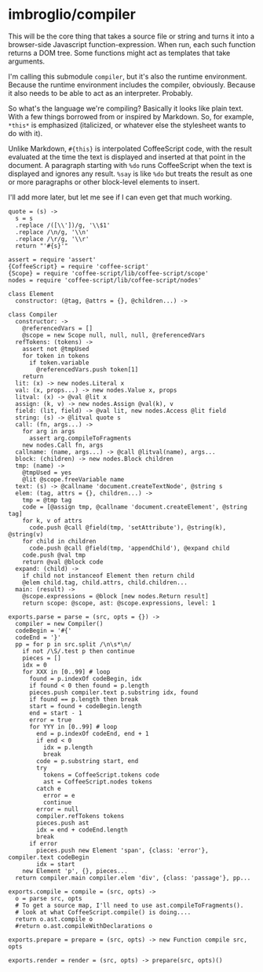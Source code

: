 # imbroglio/compiler

This will be the core thing that takes a source file or string and
turns it into a browser-side Javascript function-expression.  When
run, each such function returns a DOM tree.  Some functions might
act as templates that take arguments.

I'm calling this submodule `compiler`, but it's also the runtime
environment.  Because the runtime environment includes the compiler,
obviously.  Because it also needs to be able to act as an interpreter.
Probably.

So what's the language we're compiling?  Basically it looks like
plain text.  With a few things borrowed from or inspired by Markdown.
So, for example, `*this*` is emphasized (italicized, or whatever
else the stylesheet wants to do with it).

Unlike Markdown, `#{this}` is interpolated CoffeeScript code, with
the result evaluated at the time the text is displayed and inserted
at that point in the document.  A paragraph starting with `%do`
runs CoffeeScript when the text is displayed and ignores any result.
`%say` is like `%do` but treats the result as one or more paragraphs
or other block-level elements to insert.

I'll add more later, but let me see if I can even get that much
working.

    quote = (s) ->
      s = s
      .replace /([\\'])/g, '\\$1'
      .replace /\n/g, '\\n'
      .replace /\r/g, '\\r'
      return "'#{s}'"

    assert = require 'assert'
    {CoffeeScript} = require 'coffee-script'
    {Scope} = require 'coffee-script/lib/coffee-script/scope'
    nodes = require 'coffee-script/lib/coffee-script/nodes'

    class Element
      constructor: (@tag, @attrs = {}, @children...) ->

    class Compiler
      constructor: ->
        @referencedVars = []
        @scope = new Scope null, null, null, @referencedVars
      refTokens: (tokens) ->
        assert not @tmpUsed
        for token in tokens
          if token.variable
            @referencedVars.push token[1]
        return
      lit: (x) -> new nodes.Literal x
      val: (x, props...) -> new nodes.Value x, props
      litval: (x) -> @val @lit x
      assign: (k, v) -> new nodes.Assign @val(k), v
      field: (lit, field) -> @val lit, new nodes.Access @lit field
      string: (s) -> @litval quote s
      call: (fn, args...) ->
        for arg in args
          assert arg.compileToFragments
        new nodes.Call fn, args
      callname: (name, args...) -> @call @litval(name), args...
      block: (children) -> new nodes.Block children
      tmp: (name) ->
        @tmpUsed = yes
        @lit @scope.freeVariable name
      text: (s) -> @callname 'document.createTextNode', @string s
      elem: (tag, attrs = {}, children...) ->
        tmp = @tmp tag
        code = [@assign tmp, @callname 'document.createElement', @string tag]
        for k, v of attrs
          code.push @call @field(tmp, 'setAttribute'), @string(k), @string(v)
        for child in children
          code.push @call @field(tmp, 'appendChild'), @expand child
        code.push @val tmp
        return @val @block code
      expand: (child) ->
        if child not instanceof Element then return child
        @elem child.tag, child.attrs, child.children...
      main: (result) ->
        @scope.expressions = @block [new nodes.Return result]
        return scope: @scope, ast: @scope.expressions, level: 1

    exports.parse = parse = (src, opts = {}) ->
      compiler = new Compiler()
      codeBegin = '#{'
      codeEnd = '}'
      pp = for p in src.split /\n\s*\n/
        if not /\S/.test p then continue
        pieces = []
        idx = 0
        for XXX in [0..99] # loop
          found = p.indexOf codeBegin, idx
          if found < 0 then found = p.length
          pieces.push compiler.text p.substring idx, found
          if found == p.length then break
          start = found + codeBegin.length
          end = start - 1
          error = true
          for YYY in [0..99] # loop
            end = p.indexOf codeEnd, end + 1
            if end < 0
              idx = p.length
              break
            code = p.substring start, end
            try
              tokens = CoffeeScript.tokens code
              ast = CoffeeScript.nodes tokens
            catch e
              error = e
              continue
            error = null
            compiler.refTokens tokens
            pieces.push ast
            idx = end + codeEnd.length
            break
          if error
            pieces.push new Element 'span', {class: 'error'}, compiler.text codeBegin
            idx = start
        new Element 'p', {}, pieces...
      return compiler.main compiler.elem 'div', {class: 'passage'}, pp...

    exports.compile = compile = (src, opts) ->
      o = parse src, opts
      # To get a source map, I'll need to use ast.compileToFragments().
      # look at what CoffeeScript.compile() is doing....
      return o.ast.compile o
      #return o.ast.compileWithDeclarations o

    exports.prepare = prepare = (src, opts) -> new Function compile src, opts

    exports.render = render = (src, opts) -> prepare(src, opts)()

